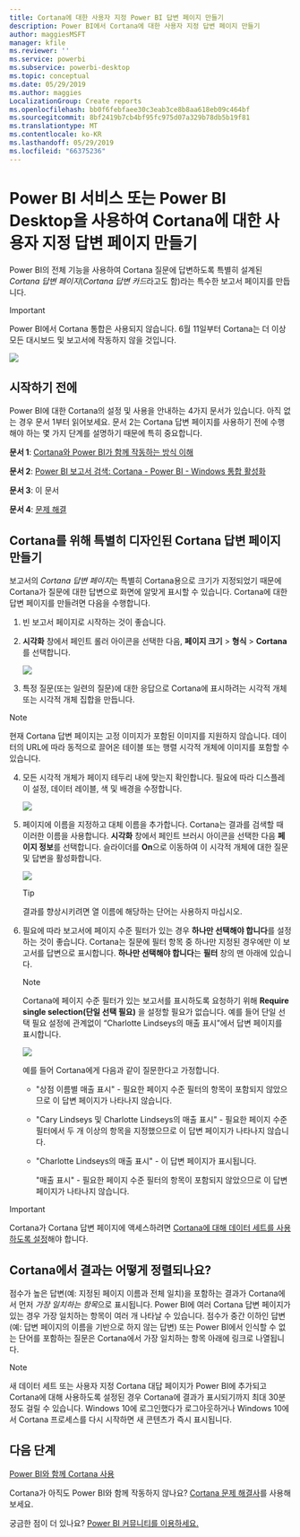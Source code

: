 ```yaml
---
title: Cortana에 대한 사용자 지정 Power BI 답변 페이지 만들기
description: Power BI에서 Cortana에 대한 사용자 지정 답변 페이지 만들기
author: maggiesMSFT
manager: kfile
ms.reviewer: ''
ms.service: powerbi
ms.subservice: powerbi-desktop
ms.topic: conceptual
ms.date: 05/29/2019
ms.author: maggies
LocalizationGroup: Create reports
ms.openlocfilehash: bb0f6febfaee30c3eab3ce8b8aa618eb09c464bf
ms.sourcegitcommit: 8bf2419b7cb4bf95fc975d07a329b78db5b19f81
ms.translationtype: MT
ms.contentlocale: ko-KR
ms.lasthandoff: 05/29/2019
ms.locfileid: "66375236"
---
```

# <a name="use-power-bi-service-or-power-bi-desktop-to-create-a-custom-answer-page-for-cortana"></a>Power BI 서비스 또는 Power BI Desktop을 사용하여 Cortana에 대한 사용자 지정 답변 페이지 만들기
Power BI의 전체 기능을 사용하여 Cortana 질문에 답변하도록 특별히 설계된 *Cortana 답변 페이지*(*Cortana 답변 카드*라고도 함)라는 특수한 보고서 페이지를 만듭니다.

> [!IMPORTANT]
> Power BI에서 Cortana 통합은 사용되지 않습니다. 6월 11일부터 Cortana는 더 이상 모든 대시보드 및 보고서에 작동하지 않을 것입니다.

![](media/service-cortana-answer-cards/power-bi-cortana.png)

## <a name="before-you-begin"></a>시작하기 전에
Power BI에 대한 Cortana의 설정 및 사용을 안내하는 4가지 문서가 있습니다. 아직 없는 경우 문서 1부터 읽어보세요. 문서 2는 Cortana 답변 페이지를 사용하기 전에 수행해야 하는 몇 가지 단계를 설명하기 때문에 특히 중요합니다.

**문서 1**: [Cortana와 Power BI가 함께 작동하는 방식 이해](service-cortana-intro.md)

**문서 2**: [Power BI 보고서 검색: Cortana - Power BI - Windows 통합 활성화](service-cortana-enable.md)

**문서 3**: 이 문서

**문서 4**: [문제 해결](service-cortana-troubleshoot.md)

## <a name="create-a-cortana-answer-page-designed-specifically-for-cortana"></a>Cortana를 위해 특별히 디자인된 Cortana 답변 페이지 만들기
보고서의 *Cortana 답변 페이지*는 특별히 Cortana용으로 크기가 지정되었기 때문에 Cortana가 질문에 대한 답변으로 화면에 알맞게 표시할 수 있습니다. Cortana에 대한 답변 페이지를 만들려면 다음을 수행합니다.

1. 빈 보고서 페이지로 시작하는 것이 좋습니다.
2. **시각화** 창에서 페인트 롤러 아이콘을 선택한 다음, **페이지 크기** > **형식** > **Cortana**를 선택합니다.
   
    ![](media/service-cortana-answer-cards/pbi-cortana-page-size-new.png)
3. 특정 질문(또는 일련의 질문)에 대한 응답으로 Cortana에 표시하려는 시각적 개체 또는 시각적 개체 집합을 만듭니다.

> [!NOTE]
> 현재 Cortana 답변 페이지는 고정 이미지가 포함된 이미지를 지원하지 않습니다. 데이터의 URL에 따라 동적으로 끌어온 테이블 또는 행렬 시각적 개체에 이미지를 포함할 수 있습니다. 
> 
> 

4. 모든 시각적 개체가 페이지 테두리 내에 맞는지 확인합니다. 필요에 따라 디스플레이 설정, 데이터 레이블, 색 및 배경을 수정합니다.  
   
    ![](media/service-cortana-answer-cards/pbi_cortana_modify-new.png)
5. 페이지에 이름을 지정하고 대체 이름을 추가합니다. Cortana는 결과를 검색할 때 이러한 이름을 사용합니다. **시각화** 창에서 페인트 브러시 아이콘을 선택한 다음 **페이지 정보**를 선택합니다. 슬라이더를 **On**으로 이동하여 이 시각적 개체에 대한 질문 및 답변을 활성화합니다.
   
    ![](media/service-cortana-answer-cards/pbi_cortana_names-newer.png)
   
   > [!TIP]
   > 결과를 향상시키려면 열 이름에 해당하는 단어는 사용하지 마십시오.
   > 
   > 
6. 필요에 따라 보고서에 페이지 수준 필터가 있는 경우 **하나만 선택해야 합니다**를 설정하는 것이 좋습니다. Cortana는 질문에 필터 항목 중 하나만 지정된 경우에만 이 보고서를 답변으로 표시합니다. **하나만 선택해야 합니다**는 **필터** 창의 맨 아래에 있습니다.
   
   > [!NOTE]
   > Cortana에 페이지 수준 필터가 있는 보고서를 표시하도록 요청하기 위해 **Require single selection(단일 선택 필요)** 을 설정할 필요가 없습니다. 예를 들어 단일 선택 필요 설정에 관계없이 “Charlotte Lindseys의 매출 표시”에서 답변 페이지를 표시합니다.
   > 
   > 
   
     ![](media/service-cortana-answer-cards/pbi-cortana-single-selection-new.png)
   
      예를 들어 Cortana에게 다음과 같이 질문한다고 가정합니다.
   
   * "상점 이름별 매출 표시" - 필요한 페이지 수준 필터의 항목이 포함되지 않았으므로 이 답변 페이지가 나타나지 않습니다.
   * "Cary Lindseys 및 Charlotte Lindseys의 매출 표시" - 필요한 페이지 수준 필터에서 두 개 이상의 항목을 지정했으므로 이 답변 페이지가 나타나지 않습니다.
   * "Charlotte Lindseys의 매출 표시" - 이 답변 페이지가 표시됩니다.
     
     "매출 표시" - 필요한 페이지 수준 필터의 항목이 포함되지 않았으므로 이 답변 페이지가 나타나지 않습니다.

> [!IMPORTANT]
> Cortana가 Cortana 답변 페이지에 액세스하려면 [Cortana에 대해 데이터 세트를 사용하도록 설정](service-cortana-enable.md)해야 합니다.
> 
> 

## <a name="how-does-cortana-order-the-results"></a>Cortana에서 결과는 어떻게 정렬되나요?
점수가 높은 답변(예: 지정된 페이지 이름과 전체 일치)을 포함하는 결과가 Cortana에서 먼저 *가장 일치하는 항목*으로 표시됩니다. Power BI에 여러 Cortana 답변 페이지가 있는 경우 가장 일치하는 항목이 여러 개 나타날 수 있습니다. 점수가 중간 이하인 답변(예: 답변 페이지의 이름을 기반으로 하지 않는 답변) 또는 Power BI에서 인식할 수 없는 단어를 포함하는 질문은 Cortana에서 가장 일치하는 항목 아래에 링크로 나열됩니다.

> [!NOTE]
> 새 데이터 세트 또는 사용자 지정 Cortana 대답 페이지가 Power BI에 추가되고 Cortana에 대해 사용하도록 설정된 경우 Cortana에 결과가 표시되기까지 최대 30분 정도 걸릴 수 있습니다. Windows 10에 로그인했다가 로그아웃하거나 Windows 10에서 Cortana 프로세스를 다시 시작하면 새 콘텐츠가 즉시 표시됩니다.
> 
> 

## <a name="next-steps"></a>다음 단계
[Power BI와 함께 Cortana 사용](service-cortana-intro.md)

Cortana가 아직도 Power BI와 함께 작동하지 않나요?  [Cortana 문제 해결사](service-cortana-troubleshoot.md)를 사용해 보세요.

궁금한 점이 더 있나요? [Power BI 커뮤니티를 이용하세요.](http://community.powerbi.com/)

